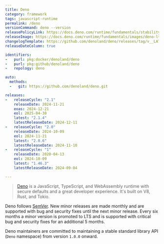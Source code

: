 ```yaml
---
title: Deno
category: framework
tags: javascript-runtime
permalink: /deno
versionCommand: deno --version
releasePolicyLink: https://docs.deno.com/runtime/fundamentals/stability_and_releases/
releaseImage: https://docs.deno.com/runtime/fundamentals/images/deno-lts-support.png
changelogTemplate: https://github.com/denoland/deno/releases/tag/v__LATEST__
releaseDateColumn: true

identifiers:
-   purl: pkg:docker/denoland/deno
-   purl: pkg:github/denoland/deno
-   repology: deno

auto:
  methods:
  -   git: https://github.com/denoland/deno.git

releases:
-   releaseCycle: "2.1"
    releaseDate: 2024-11-21
    eoas: 2024-12-21
    eol: 2025-04-30
    latest: "2.1.4"
    latestReleaseDate: 2024-12-11
-   releaseCycle: "2.0"
    releaseDate: 2024-10-09
    eol: 2024-11-21
    latest: "2.0.6"
    latestReleaseDate: 2024-11-10
-   releaseCycle: "1"
    releaseDate: 2020-04-13
    eol: 2024-10-09
    latest: "1.46.3"
    latestReleaseDate: 2024-09-04

---
```


> [Deno](https://deno.com) is a JavaScript, TypeScript, and WebAssembly runtime with
> secure defaults and a great developer experience. It's built on V8, Rust, and Tokio.

Deno follows [SemVer](https://semver.org/). New minor releases are made monthly and are supported with bug and security fixes until the next minor release. Every six months a minor version is promoted to LTS and is supported with critical bug and security fixes for an additional 5 months.

Deno maintainers are committed to maintaining a stable standard library API (`Deno` namespace) from
version `1.0.0` onward.
